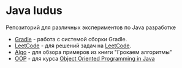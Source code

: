 # Java ludus

Репозиторий для различных экспериментов по Java разработке

- [Gradle](./gradle/README.md) - работа с системой сборки Gradle.
- [LeetCode](./leetcode/README.md) - для решений задач на [LeetCode](https://leetcode.com).
- [Algo](./algo/README.md) - для обзора примеров из книги "Грокаем алгоритмы"
- [OOP](./coursera-oop/README.md) - для курса [Object Oriented Programming in Java](https://www.coursera.org/learn/object-oriented-java/home/welcome)
